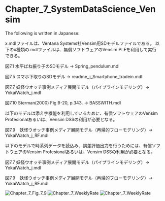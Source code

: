 # Chapter_7_SystemDataScience_Vensim

The following is written in Japanese:

x.mdlファイルは、Ventana Systems社Vensim用SDモデルファイルである。
以下のx種類の.mdlファイルは、無償ソフトウェアのVensim PLEを利用して実行できる。

図7.1 水平ばね振り子のSDモデル -> Spring_pendulum.mdl

図7.5 スマホ下取りのSDモデル -> readme_j_Smartphone_tradein.mdl

図7.7 妖怪ウオッチ事例メディア展開モデル（パイプラインモデリング）-> YokaiWatch_j.mdl

図7.10 Sterman(2000) Fig.9-20, p.343. -> BASSWITH.mdl

以下のモデルは添え字機能を利用しているために、有償ソフトウェアのVensim Profesionalあるいは、Vensim DSSの利用が必要となる。

図7.9　妖怪ウオッチ事例メディア展開モデル（再帰的フローモデリング）-> YokaiWatch_j_RF.mdl

以下のモデルで時系列データを読込み、誤差評価出力を行うためには、有償ソフトウェアのVensim Profesionalあるいは、Vensim DSSの利用が必要となる。

図7.7 妖怪ウオッチ事例メディア展開モデル（パイプラインモデリング）-> YokaiWatch_j.mdl

図7.9　妖怪ウオッチ事例メディア展開モデル（再帰的フローモデリング）-> YokaiWatch_j_RF.mdl

![Chapter_7_Fig_7_9](https://github.com/user-attachments/assets/e3b27196-3efa-4ea3-9b40-81d504a11381)
![Chapter_7_WeeklyRate](https://github.com/user-attachments/assets/525b8cf1-5018-40e6-bf64-ec6dbda75c6f)
![Chapter_7_WeeklyRate](https://github.com/user-attachments/assets/aed79644-2f52-4c63-92be-c911487e5654)

